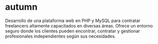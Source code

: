 # autumn
Desarrollo de una plataforma web en PHP y MySQL para contratar freelancers altamente capacitados en diversas áreas. Ofrece un entorno seguro donde los clientes pueden encontrar, contratar y gestionar profesionales independientes según sus necesidades.
